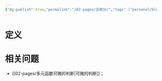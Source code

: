 ```yaml
---
{"dg-publish":true,"permalink":"/02-pages/全微分/","tags":["personal/blog","高等数学"]}
---
```


# 定义

# 相关问题
- [[02-pages/多元函数可微的判断\|可微的判断]]；